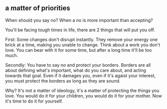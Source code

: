 ## a matter of priorities

When should you say no? When a no is more important than accepting?

You'll be facing tough times in life, there are 2 things that will put you off.

First: Some changes don't disrupt instantly. They remove your energy one brick at a time, making you unable to change.
Think about a work you don't love. You can bear with it for some time, but after a long time it'll be too much.

Secondly: You have to say no and protect your borders.
Borders are all about defining what's important, what do you care about, and acting towards that goal.
Even if it damages you, even if it's agaist your interest, you must protect the borders as long as they are sound.

Why? It's not a matter of ideology, it's a matter of protecting the things you love.
You would do it for your children, you would do it for your mother.
Now it's time to do it for yourself.
